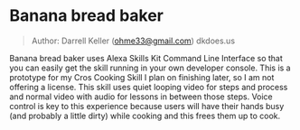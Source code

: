 # Banana bread baker

> Author: Darrell Keller (ohme33@gmail.com) dkdoes.us

Banana bread baker uses Alexa Skills Kit Command Line Interface so that you can easily get the skill running in your own developer console.
This is a prototype for my Cros Cooking Skill I plan on finishing later, so I am not offering a license.
This skill uses quiet looping video for steps and process and normal video with audio for lessons in between those steps.
Voice control is key to this experience because users will have their hands busy (and probably a little dirty) while cooking and this frees them up to cook.